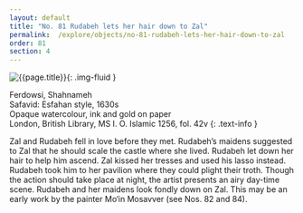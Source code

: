 ```yaml
---
layout: default
title: "No. 81 Rudabeh lets her hair down to Zal"
permalink:  /explore/objects/no-81-rudabeh-lets-her-hair-down-to-zal
order: 81
section: 4
---
```

![{{page.title}}]({{site.baseurl}}/images/pages/{{page.order}}.jpeg){: .img-fluid }

Ferdowsi, Shahnameh  
Safavid: Esfahan style, 1630s  
Opaque watercolour, ink and gold on paper  
London, British Library, MS I. O. Islamic 1256, fol. 42v
{: .text-info }

Zal and Rudabeh fell in love before they met. Rudabeh’s
maidens suggested to Zal that he should scale the castle where she lived.
Rudabeh let down her hair to help him ascend. Zal kissed her tresses
and used his lasso instead. Rudabeh took him to her pavilion where
they could plight their troth. Though the action should take place at
night, the artist presents an airy day-time scene. Rudabeh and her
maidens look fondly down on Zal. This may be an early work by the
painter Mo‘in Mosavver (see Nos.
82 and 84). 

